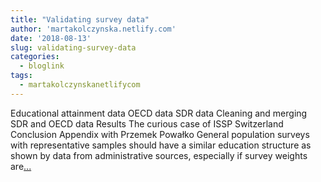 ```yaml
---
title: "Validating survey data"
author: 'martakolczynska.netlify.com'
date: '2018-08-13'
slug: validating-survey-data
categories:
  - bloglink
tags:
  - martakolczynskanetlifycom
---
```


Educational attainment data OECD data SDR data Cleaning and merging SDR and OECD data Results The curious case of ISSP Switzerland Conclusion Appendix with Przemek Powałko General population surveys with representative samples should have a similar education structure as shown by data from administrative sources, especially if survey weights are[... <i class="fas fa-external-link-alt"></i>](https://martakolczynska.com/post/education-sdr-oecd/)

